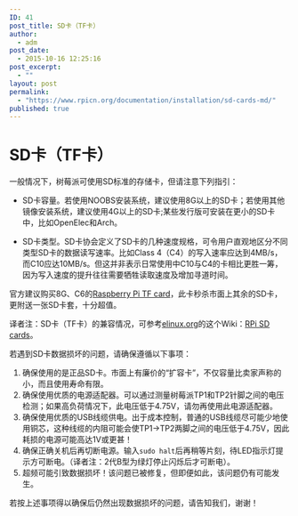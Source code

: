 ```yaml
---
ID: 41
post_title: SD卡（TF卡）
author:
  - adm
post_date:
  - 2015-10-16 12:25:16
post_excerpt:
  - ""
layout: post
permalink:
  - "https://www.rpicn.org/documentation/installation/sd-cards-md/"
published: true
---
```

# SD卡（TF卡）

一般情况下，树莓派可使用SD标准的存储卡，但请注意下列指引：

- SD卡容量。若使用NOOBS安装系统，建议使用8G以上的SD卡；若使用其他镜像安装系统，建议使用4G以上的SD卡;某些发行版可安装在更小的SD卡中，比如OpenElec和Arch。

- SD卡类型。SD卡协会定义了SD卡的几种速度规格，可令用户直观地区分不同类型SD卡的数据读写速率。比如Class 4（C4）的写入速率应达到4MB/s，而C10应达10MB/s。但这并非表示日常使用中C10与C4的卡相比更胜一筹，因为写入速度的提升往往需要牺牲读取速度及增加寻道时间。

官方建议购买8G、C6的[Raspberry Pi TF card](http://swag.raspberrypi.org/products/noobs-8gb-sd-card)，此卡秒杀市面上其余的SD卡，更附送一张SD卡套，十分超值。

译者注：SD卡（TF卡）的兼容情况，可参考[elinux.org](http://elinux.org)的这个Wiki：[RPi SD cards](http://elinux.org/RPi_SD_cards)。

若遇到SD卡数据损坏的问题，请确保遵循以下事项：

1. 确保使用的是正品SD卡。市面上有廉价的“扩容卡”，不仅容量比卖家声称的小，而且使用寿命有限。
2. 确保使用优质的电源适配器。可以通过测量树莓派TP1和TP2针脚之间的电压检测；如果高负荷情况下，此电压低于4.75V，请勿再使用此电源适配器。
3. 确保使用优质的USB线缆供电。出于成本控制，普通的USB线缆尽可能少地使用铜芯，这种线缆的内阻可能会使TP1->TP2两脚之间的电压低于4.75V，因此耗损的电源可能高达1V或更甚！
4. 确保正确关机后再切断电源。输入`sudo halt`后再稍等片刻，待LED指示灯提示方可断电。（译者注：2代B型为绿灯停止闪烁后才可断电）。
5. 超频可能引致数据损坏！该问题已被修复，但即便如此，该问题仍有可能发生。

若按上述事项得以确保后仍然出现数据损坏的问题，请告知我们，谢谢！
